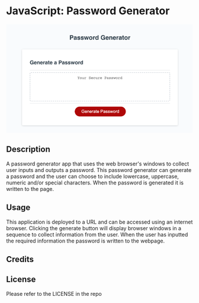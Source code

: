 # JavaScript: Password Generator

![Screenshot of password generator app on web browser](assets/images/Password-Gen.png)

## Description

A password generator app that uses the web browser's windows to collect user inputs and outputs a password. This password generator can generate a password and the user can choose to include lowercase, uppercase, numeric and/or special characters. When the password is generated it is written to the page.

## Usage

This application is deployed to a URL and can be accessed using an internet browser. Clicking the generate button will display browser windows in a sequence to collect information from the user. When the user has inputted the required information the password is written to the webpage.

## Credits

## License
Please refer to the LICENSE in the repo